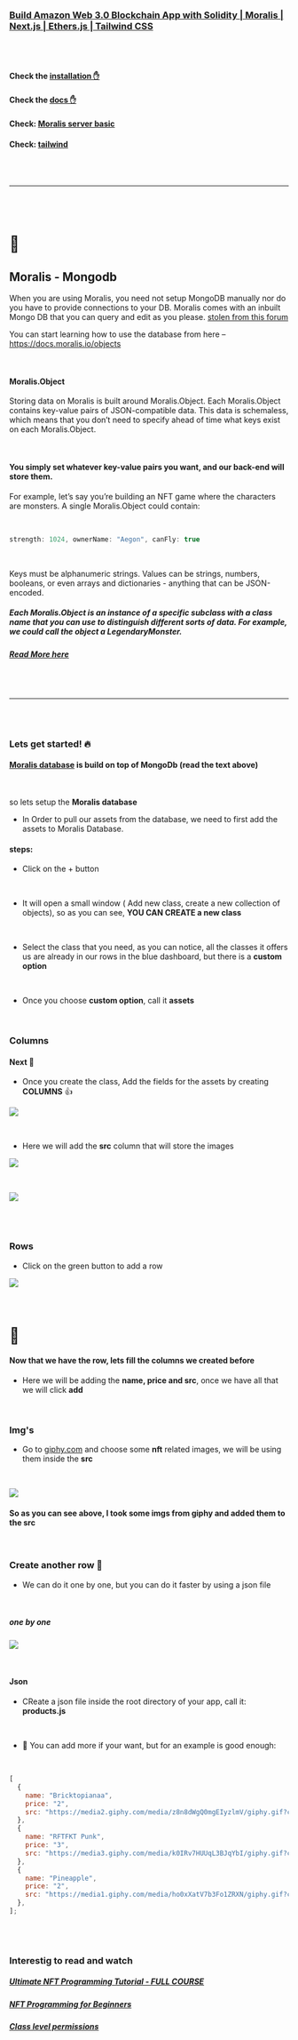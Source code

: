 ### [Build Amazon Web 3.0 Blockchain App with Solidity | Moralis | Next.js | Ethers.js | Tailwind CSS](https://youtu.be/HMdwbq1JJT0)

 <br>
 <br>

#### Check the [installation ✋](https://github.com/nadiamariduena/amazon-clone-blockchain/blob/2-Auth-moralis-context/INSTALLATION.md)

#### Check the [docs ✋](https://github.com/nadiamariduena/amazon-clone-blockchain/blob/2-Auth-moralis-context/DOCS.md)

#### Check: [Moralis server basic](https://github.com/nadiamariduena/amazon-clone-blockchain/blob/2-Auth-moralis-context/MORALISSERVER.md)

#### Check: [tailwind](https://github.com/nadiamariduena/amazon-clone-blockchain/blob/2-Auth-moralis-context/TAILWIND.md)

 <br>
 <br>

---

 <br>
 <br>

# 🥭

<!--
[<img src="./img-read/amazon-logo.gif"/>]() -->

## Moralis - Mongodb

When you are using Moralis, you need not setup MongoDB manually nor do you have to provide connections to your DB. Moralis comes with an inbuilt Mongo DB that you can query and edit as you please. [stolen from this forum](https://docs.moralis.io/moralis-dapp/database/objects)

You can start learning how to use the database from here – https://docs.moralis.io/objects

<br>

#### Moralis.Object

Storing data on Moralis is built around Moralis.Object. Each Moralis.Object contains key-value pairs of JSON-compatible data. This data is schemaless, which means that you don’t need to specify ahead of time what keys exist on each Moralis.Object.

<br>

#### You simply set whatever key-value pairs you want, and our back-end will store them.

For example, let’s say you’re building an NFT game where the characters are monsters. A single Moralis.Object could contain:

<br>

```javascript
strength: 1024, ownerName: "Aegon", canFly: true
```

<br>

Keys must be alphanumeric strings. Values can be strings, numbers, booleans, or even arrays and dictionaries - anything that can be JSON-encoded.

##### Each Moralis.Object is an instance of a specific subclass with a class name that you can use to distinguish different sorts of data. For example, we could call the object a LegendaryMonster.

##### [Read More here](https://docs.moralis.io/moralis-dapp/database/objects#moralis.object)

<br>
<br>

---

<br>
<br>

### Lets get started! 🔥

#### <u>Moralis database</u> is build on top of MongoDb (read the text above)

<br>

so lets setup the **Moralis database**

- In Order to pull our assets from the database, we need to first add the assets to Moralis Database.

#### steps:

- Click on the + button

<br>

- It will open a small window ( Add new class, create a new collection of objects), so as you can see, **YOU CAN CREATE a new class**

<br>

- Select the class that you need, as you can notice, all the classes it offers us are already in our rows in the blue dashboard, but there is a **custom option**

<br>

- Once you choose **custom option**, call it **assets**

<br>

### Columns

#### Next 🍭

- Once you create the class, Add the fields for the assets by creating **COLUMNS** 👍

[<img src="./img-read/creatingClass-in-moralis-also-creatingColumn.gif"/>]()

<br>

- Here we will add the **src** column that will store the images

[<img src="./img-read/creatingClass-in-moralis-also-creatingColumn2.gif"/>]()

<br>

[<img src="./img-read/class-colums.jpg"/>]()

<br><br>

### Rows

- Click on the green button to add a row

[<img src="./img-read/row1.gif"/>]()

<br>

# 🍭

#### Now that we have the row, lets fill the columns we created before

- Here we will be adding the **name, price and src**, once we have all that we will click **add**

<br>

### Img's

- Go to [giphy.com](https://giphy.com/search/nft) and choose some **nft** related images, we will be using them inside the **src**

<br>

[<img src="./img-read/adding-images-to-thesrc-moralis.gif"/>]()

#### So as you can see above, I took some imgs from giphy and added them to the src

<br>

### Create another row 🍭

- We can do it one by one, but you can do it faster by using a json file

<br>

##### one by one

[<img src="./img-read/row2.gif"/>]()

<br>

#### Json

- CReate a json file inside the root directory of your app, call it: **products.js**

<br>

- 🦙 You can add more if your want, but for an example is good enough:

<br>

```javascript
[
  {
    name: "Bricktopianaa",
    price: "2",
    src: "https://media2.giphy.com/media/z8n8dWgQ0mgEIyzlmV/giphy.gif?cid=ecf05e4777hi0cj92l99kvubgeb6uy23m0zkpjz3yoh5bmi5&rid=giphy.gif&ct=g",
  },
  {
    name: "RFTFKT Punk",
    price: "3",
    src: "https://media3.giphy.com/media/k0IRv7HUUqL3BJqYbI/giphy.gif?cid=790b7611e57a1df68e681f8c94e55c74a684e4b23a5b56df&rid=giphy.gif&ct=g",
  },
  {
    name: "Pineapple",
    price: "2",
    src: "https://media1.giphy.com/media/ho0xXatV7b3Fo1ZRXN/giphy.gif?cid=790b7611e22c770ae80d973d82677afdb2bb369ab3b23bc4&rid=giphy.gif&ct=g",
  },
];
```

<br>
<br>

### Interestig to read and watch

##### [Ultimate NFT Programming Tutorial - FULL COURSE](https://youtu.be/tBMk1iZa85Y)

##### [NFT Programming for Beginners](https://moralis.io/nft-programming-for-beginners/)

##### [Class level permissions](https://docs.moralis.io/moralis-dapp/database/security#class-level-permissions)

